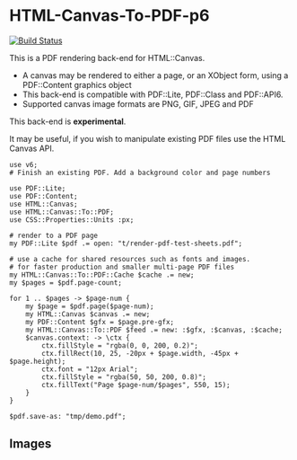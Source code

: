 # HTML-Canvas-To-PDF-p6

[![Build Status](https://travis-ci.org/p6-pdf/HTML-Canvas-To-PDF-p6.svg?branch=master)](https://travis-ci.org/p6-pdf/HTML-Canvas-To-PDF-p6)

This is a PDF rendering back-end for HTML::Canvas.

- A canvas may be rendered to either a page, or an XObject form, using
a PDF::Content graphics object
- This back-end is compatible with PDF::Lite, PDF::Class and PDF::API6.
- Supported canvas image formats are PNG, GIF, JPEG and PDF

This back-end is **experimental**.

It may be useful, if you wish to manipulate existing PDF files
use the HTML Canvas API.

```
use v6;
# Finish an existing PDF. Add a background color and page numbers

use PDF::Lite;
use PDF::Content;
use HTML::Canvas;
use HTML::Canvas::To::PDF;
use CSS::Properties::Units :px;

# render to a PDF page
my PDF::Lite $pdf .= open: "t/render-pdf-test-sheets.pdf";

# use a cache for shared resources such as fonts and images.
# for faster production and smaller multi-page PDF files
my HTML::Canvas::To::PDF::Cache $cache .= new;
my $pages = $pdf.page-count;

for 1 .. $pages -> $page-num {
    my $page = $pdf.page($page-num);
    my HTML::Canvas $canvas .= new;
    my PDF::Content $gfx = $page.pre-gfx;
    my HTML::Canvas::To::PDF $feed .= new: :$gfx, :$canvas, :$cache;
    $canvas.context: -> \ctx {
        ctx.fillStyle = "rgba(0, 0, 200, 0.2)";
        ctx.fillRect(10, 25, -20px + $page.width, -45px + $page.height);
        ctx.font = "12px Arial";
        ctx.fillStyle = "rgba(50, 50, 200, 0.8)";
        ctx.fillText("Page $page-num/$pages", 550, 15);
    }
}

$pdf.save-as: "tmp/demo.pdf";
```

## Images